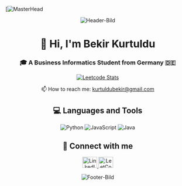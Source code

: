 [![MasterHead](https://www.vdh.virginia.gov/content/uploads/sites/3/2021/10/DIIS-Technology-Image.jpg)

<p align="center">
  <img src="https://raw.githubusercontent.com/username/username/main/header.png" alt="Header-Bild">
</p>

<h1 align="center">👋 Hi, I'm Bekir Kurtuldu</h1>
<h3 align="center">🎓 A Business Informatics Student from Germany 🇩🇪</h3>

<p align="center">
  <a href="https://leetcode.com/BekirKurtuldu/" target="_blank">
    <img src="https://leetcard.jacoblin.cool/BekirKurtuldu?theme=unicorn" alt="Leetcode Stats">
  </a>
</p>

<p align="center">
  📫 How to reach me: <a href="mailto:kurtuldubekir@gmail.com">kurtuldubekir@gmail.com</a>
</p>

<h2 align="center">💻 Languages and Tools</h2>
<p align="center">
  <img src="https://img.shields.io/badge/python-3670A0?style=for-the-badge&logo=python&logoColor=ffdd54" alt="Python">
  <img src="https://img.shields.io/badge/javascript-%23323330.svg?style=for-the-badge&logo=javascript&logoColor=%23F7DF1E" alt="JavaScript">
  <img src="https://img.shields.io/badge/java-%23ED8B00.svg?style=for-the-badge&logo=java&logoColor=white" alt="Java">
</p>

<h2 align="center">🔗 Connect with me</h2>
<p align="center">
  <a href="https://linkedin.com/in/bekir-kurtuldu-6b959b1a6/" target="_blank">
    <img src="https://raw.githubusercontent.com/rahuldkjain/github-profile-readme-generator/master/src/images/icons/Social/linked-in-alt.svg" alt="LinkedIn" height="30" width="40">
  </a>
  <a href="https://www.leetcode.com/bekirkurtuldu/" target="_blank">
    <img src="https://raw.githubusercontent.com/rahuldkjain/github-profile-readme-generator/master/src/images/icons/Social/leet-code.svg" alt="LeetCode" height="30" width="40">
  </a>
</p>

<p align="center">
  <img src="https://raw.githubusercontent.com/username/username/main/footer.png" alt="Footer-Bild">
</p>
